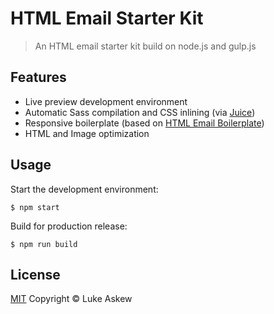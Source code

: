 # HTML Email Starter Kit

> An HTML email starter kit build on node.js and gulp.js

## Features

- Live preview development environment
- Automatic Sass compilation and CSS inlining (via [Juice](https://github.com/andrewrk/juice))
- Responsive boilerplate (based on [HTML Email Boilerplate](https://github.com/seanpowell/Email-Boilerplate))
- HTML and Image optimization

## Usage

Start the development environment:

`$ npm start`

Build for production release:

`$ npm run build`

## License

[MIT](http://opensource.org/licenses/MIT) Copyright &copy; Luke Askew
